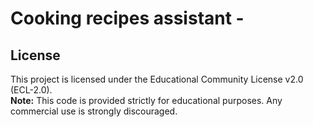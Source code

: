 # Cooking recipes assistant -

## License
This project is licensed under the Educational Community License v2.0 (ECL-2.0).  
**Note:** This code is provided strictly for educational purposes. Any commercial use is strongly discouraged.